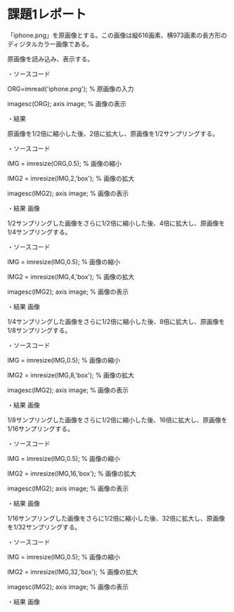 # 課題1レポート

「iphone.png」を原画像とする。この画像は縦616画素、横973画素の長方形のディジタルカラー画像である。

原画像を読み込み、表示する。

・ソースコード

ORG=imread('iphone.png'); % 原画像の入力

imagesc(ORG); axis image; % 画像の表示

・結果


原画像を1/2倍に縮小した後、2倍に拡大し、原画像を1/2サンプリングする。

・ソースコード

IMG = imresize(ORG,0.5); % 画像の縮小

IMG2 = imresize(IMG,2,'box'); % 画像の拡大

imagesc(IMG2); axis image; % 画像の表示

・結果
画像

1/2サンプリングした画像をさらに1/2倍に縮小した後、4倍に拡大し、原画像を1/4サンプリングする。

・ソースコード

IMG = imresize(IMG,0.5); % 画像の縮小

IMG2 = imresize(IMG,4,'box'); % 画像の拡大

imagesc(IMG2); axis image; % 画像の表示

・結果
画像

1/4サンプリングした画像をさらに1/2倍に縮小した後、8倍に拡大し、原画像を1/8サンプリングする。

・ソースコード

IMG = imresize(IMG,0.5); % 画像の縮小

IMG2 = imresize(IMG,8,'box'); % 画像の拡大

imagesc(IMG2); axis image; % 画像の表示

・結果
画像

1/8サンプリングした画像をさらに1/2倍に縮小した後、16倍に拡大し、原画像を1/16サンプリングする。

・ソースコード

IMG = imresize(IMG,0.5); % 画像の縮小

IMG2 = imresize(IMG,16,'box'); % 画像の拡大

imagesc(IMG2); axis image; % 画像の表示

・結果
画像

1/16サンプリングした画像をさらに1/2倍に縮小した後、32倍に拡大し、原画像を1/32サンプリングする。

・ソースコード

IMG = imresize(IMG,0.5); % 画像の縮小

IMG2 = imresize(IMG,32,'box'); % 画像の拡大

imagesc(IMG2); axis image; % 画像の表示

・結果
画像
